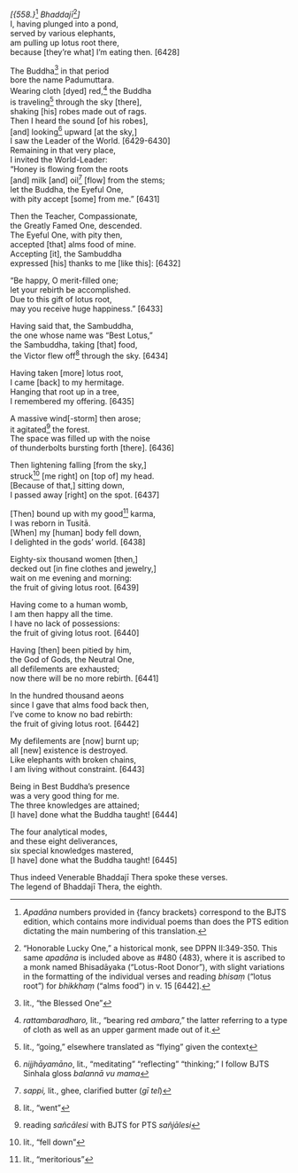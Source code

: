 *\[{558.}*[^1] *Bhaddajī*[^2]*\]*  
I, having plunged into a pond,  
served by various elephants,  
am pulling up lotus root there,  
because \[they’re what\] I’m eating then. \[6428\]

The Buddha[^3] in that period  
bore the name Padumuttara.  
Wearing cloth \[dyed\] red,[^4] the Buddha  
is traveling[^5] through the sky \[there\],  
shaking \[his\] robes made out of rags.  
Then I heard the sound \[of his robes\],  
\[and\] looking[^6] upward \[at the sky,\]  
I saw the Leader of the World. \[6429-6430\]  
Remaining in that very place,  
I invited the World-Leader:  
“Honey is flowing from the roots  
\[and\] milk \[and\] oil[^7] \[flow\] from the stems;  
let the Buddha, the Eyeful One,  
with pity accept \[some\] from me.” \[6431\]

Then the Teacher, Compassionate,  
the Greatly Famed One, descended.  
The Eyeful One, with pity then,  
accepted \[that\] alms food of mine.  
Accepting \[it\], the Sambuddha  
expressed \[his\] thanks to me \[like this\]: \[6432\]

“Be happy, O merit-filled one;  
let your rebirth be accomplished.  
Due to this gift of lotus root,  
may you receive huge happiness.” \[6433\]

Having said that, the Sambuddha,  
the one whose name was “Best Lotus,”  
the Sambuddha, taking \[that\] food,  
the Victor flew off[^8] through the sky. \[6434\]

Having taken \[more\] lotus root,  
I came \[back\] to my hermitage.  
Hanging that root up in a tree,  
I remembered my offering. \[6435\]

A massive wind\[-storm\] then arose;  
it agitated[^9] the forest.  
The space was filled up with the noise  
of thunderbolts bursting forth \[there\]. \[6436\]

Then lightening falling \[from the sky,\]  
struck[^10] \[me right\] on \[top of\] my head.  
\[Because of that,\] sitting down,  
I passed away \[right\] on the spot. \[6437\]

\[Then\] bound up with my good[^11] karma,  
I was reborn in Tusitā.  
\[When\] my \[human\] body fell down,  
I delighted in the gods’ world. \[6438\]

Eighty-six thousand women \[then,\]  
decked out \[in fine clothes and jewelry,\]  
wait on me evening and morning:  
the fruit of giving lotus root. \[6439\]

Having come to a human womb,  
I am then happy all the time.  
I have no lack of possessions:  
the fruit of giving lotus root. \[6440\]

Having \[then\] been pitied by him,  
the God of Gods, the Neutral One,  
all defilements are exhausted;  
now there will be no more rebirth. \[6441\]

In the hundred thousand aeons  
since I gave that alms food back then,  
I’ve come to know no bad rebirth:  
the fruit of giving lotus root. \[6442\]

My defilements are \[now\] burnt up;  
all \[new\] existence is destroyed.  
Like elephants with broken chains,  
I am living without constraint. \[6443\]

Being in Best Buddha’s presence  
was a very good thing for me.  
The three knowledges are attained;  
\[I have\] done what the Buddha taught! \[6444\]

The four analytical modes,  
and these eight deliverances,  
six special knowledges mastered,  
\[I have\] done what the Buddha taught! \[6445\]

Thus indeed Venerable Bhaddajī Thera spoke these verses.  
The legend of Bhaddajī Thera, the eighth.  
[^1]: *Apadāna* numbers provided in {fancy brackets} correspond to the
    BJTS edition, which contains more individual poems than does the PTS
    edition dictating the main numbering of this translation.  
[^2]: “Honorable Lucky One,” a historical monk, see DPPN II:349-350.
    This same *apadāna* is included above as \#480 {483}, where it is
    ascribed to a monk named Bhisadāyaka (“Lotus-Root Donor”), with
    slight variations in the formatting of the individual verses and
    reading *bhisaṃ* (“lotus root”) for *bhikkhaṃ* (“alms food”) in v.
    15 \[6442\].  
[^3]: lit., “the Blessed One”  
[^4]: *rattambaradharo,* lit., “bearing red *ambara*,” the latter
    referring to a type of cloth as well as an upper garment made out of
    it.  
[^5]: lit., “going,” elsewhere translated as “flying” given the context  
[^6]: *nijjhāyamāno*, lit., “meditating” “reflecting” “thinking;” I
    follow BJTS Sinhala gloss *balannā vu mama*  
[^7]: *sappi,* lit., ghee, clarified butter (*gī tel*)  
[^8]: lit., “went”  
[^9]: reading *sañcālesi* with BJTS for PTS *sañjālesi*  
[^10]: lit., “fell down”  
[^11]: lit., “meritorious”

